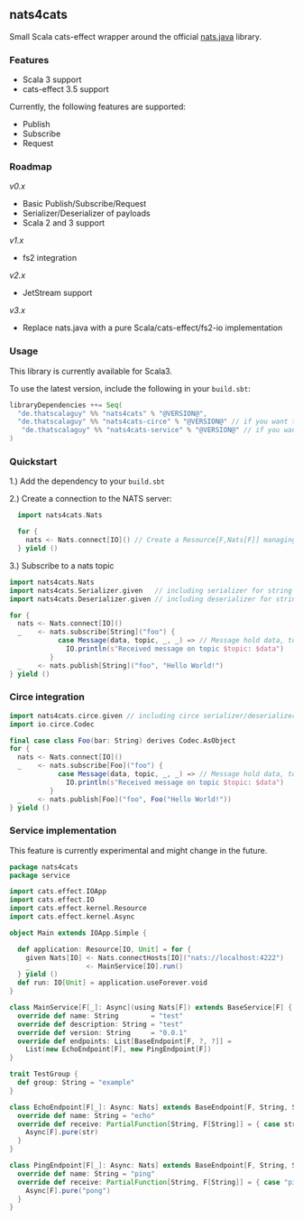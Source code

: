 ## nats4cats

Small Scala cats-effect wrapper around the official [nats.java](https://github.com/nats-io/nats.java) library.

### Features
 - Scala 3 support
 - cats-effect 3.5 support

Currently, the following features are supported:
 - Publish
 - Subscribe
 - Request

### Roadmap
*v0.x*
 - Basic Publish/Subscribe/Request
 - Serializer/Deserializer of payloads
 - Scala 2 and 3 support

*v1.x*
 - fs2 integration

*v2.x*
 - JetStream support

*v3.x*
 - Replace nats.java with a pure Scala/cats-effect/fs2-io implementation

### Usage

This library is currently available for Scala3.

To use the latest version, include the following in your `build.sbt`:

```scala
libraryDependencies ++= Seq(
  "de.thatscalaguy" %% "nats4cats" % "@VERSION@",
  "de.thatscalaguy" %% "nats4cats-circe" % "@VERSION@" // if you want to use circe integration
   "de.thatscalaguy" %% "nats4cats-service" % "@VERSION@" // if you want to use service integration
)
```

### Quickstart

1.) Add the dependency to your `build.sbt`

2.) Create a connection to the NATS server:

```scala
  import nats4cats.Nats

  for {
    nats <- Nats.connect[IO]() // Create a Resource[F,Nats[F]] managing the connection
  } yield ()
```

3.) Subscribe to a nats topic 

```scala
import nats4cats.Nats
import nats4cats.Serializer.given   // including serializer for string
import nats4cats.Deserializer.given // including deserializer for string

for {
  nats <- Nats.connect[IO]()
  _    <- nats.subscribe[String]("foo") { 
            case Message(data, topic, _, _) => // Message hold data, topic, headers and replyTo(optional)
              IO.println(s"Received message on topic $topic: $data")
          }
  _    <- nats.publish[String]("foo", "Hello World!")
} yield ()
```

### Circe integration

```scala
import nats4cats.circe.given // including circe serializer/deserializer
import io.circe.Codec

final case class Foo(bar: String) derives Codec.AsObject
for {
  nats <- Nats.connect[IO]()
  _    <- nats.subscribe[Foo]("foo") { 
            case Message(data, topic, _, _) => // Message hold data, topic, headers and replyTo(optional)
              IO.println(s"Received message on topic $topic: $data")
          }
  _    <- nats.publish[Foo]("foo", Foo("Hello World!"))
} yield ()
```

### Service implementation

This feature is currently experimental and might change in the future.

```scala
package nats4cats
package service

import cats.effect.IOApp
import cats.effect.IO
import cats.effect.kernel.Resource
import cats.effect.kernel.Async

object Main extends IOApp.Simple {

  def application: Resource[IO, Unit] = for {
    given Nats[IO] <- Nats.connectHosts[IO]("nats://localhost:4222")
    _              <- MainService[IO].run()
  } yield ()
  def run: IO[Unit] = application.useForever.void
}

class MainService[F[_]: Async](using Nats[F]) extends BaseService[F] {
  override def name: String        = "test"
  override def description: String = "test"
  override def version: String     = "0.0.1"
  override def endpoints: List[BaseEndpoint[F, ?, ?]] =
    List(new EchoEndpoint[F], new PingEndpoint[F])
}

trait TestGroup {
  def group: String = "example"
}

class EchoEndpoint[F[_]: Async: Nats] extends BaseEndpoint[F, String, String] with TestGroup {
  override def name: String = "echo"
  override def receive: PartialFunction[String, F[String]] = { case str =>
    Async[F].pure(str)
  }
}

class PingEndpoint[F[_]: Async: Nats] extends BaseEndpoint[F, String, String] with TestGroup {
  override def name: String = "ping"
  override def receive: PartialFunction[String, F[String]] = { case "ping" =>
    Async[F].pure("pong")
  }
}
```